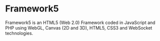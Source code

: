 Framework5
==========

Framework5 is an HTML5 (Web 2.0) Framework coded in JavaScript and PHP using WebGL, Canvas (2D and 3D), HTML5, CSS3 and WebSocket technologies.
